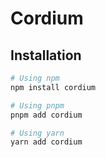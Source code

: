 # Cordium

## Installation

```bash
# Using npm
npm install cordium

# Using pnpm
pnpm add cordium

# Using yarn
yarn add cordium
```

